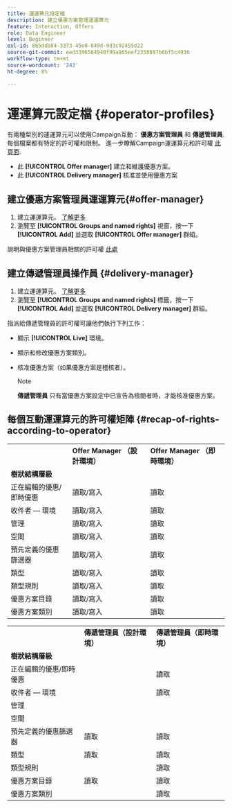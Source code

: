 ```yaml
---
title: 運運算元設定檔
description: 建立優惠方案管理運運算元
feature: Interaction, Offers
role: Data Engineer
level: Beginner
exl-id: 865ddb84-3373-45e0-849d-9d3c92455d22
source-git-commit: eed3396584940f99a865eef2358887b6bf5c4936
workflow-type: tm+mt
source-wordcount: '243'
ht-degree: 8%

---
```


# 運運算元設定檔 {#operator-profiles}

有兩種型別的運運算元可以使用Campaign互動： **優惠方案管理員** 和 **傳遞管理員**. 每個檔案都有特定的許可權和限制。 進一步瞭解Campaign運運算元和許可權 [此頁面](../start/gs-permissions.md).

* 此 **[!UICONTROL Offer manager]** 建立和維護優惠方案。
* 此 **[!UICONTROL Delivery manager]** 核准並使用優惠方案

## 建立優惠方案管理員運運算元{#offer-manager}

1. 建立運運算元。 [了解更多](../start/manage-permissions.md#add-users)
1. 瀏覽至 **[!UICONTROL Groups and named rights]** 視窗，按一下 **[!UICONTROL Add]** 並選取 **[!UICONTROL Offer manager]** 群組。

說明與優惠方案管理員相關的許可權 [此處](../start/manage-permissions.md#ootb-productprofiles)

## 建立傳遞管理員操作員 {#delivery-manager}

1. 建立運運算元。 [了解更多](../start/manage-permissions.md#add-users)
1. 瀏覽至 **[!UICONTROL Groups and named rights]** 標籤，按一下 **[!UICONTROL Add]** 並選取 **[!UICONTROL Delivery manager]** 群組。

指派給傳遞管理員的許可權可讓他們執行下列工作：

* 顯示 **[!UICONTROL Live]** 環境。
* 顯示和修改優惠方案類別。
* 核准優惠方案（如果優惠方案是稽核者）。

   >[!NOTE]
   >
   >**傳遞管理員** 只有當優惠方案設定中已宣告為檢閱者時，才能核准優惠方案。

## 每個互動運運算元的許可權矩陣 {#recap-of-rights-according-to-operator}

<table> 
 <tbody> 
  <tr> 
   <td> </td> 
   <td> <strong>Offer Manager （設計環境）</strong><br /> </td> 
   <td> <strong>Offer Manager （即時環境）</strong><br /> </td> 
  </tr> 
  <tr> 
   <td> <strong>樹狀結構層級</strong><br /> </td> 
   <td> </td> 
   <td> </td> 
  </tr> 
  <tr> 
   <td> 正在編輯的優惠/即時優惠<br /> </td> 
   <td> 讀取/寫入<br /> </td> 
   <td> 讀取<br /> </td> 
  </tr> 
  <tr> 
   <td> 收件者 — 環境<br /> </td> 
   <td> 讀取/寫入<br /> </td> 
   <td> 讀取<br /> </td> 
  </tr> 
  <tr> 
   <td> 管理<br /> </td> 
   <td> 讀取/寫入<br /> </td> 
   <td> 讀取<br /> </td> 
  </tr> 
  <tr> 
   <td> 空間<br /> </td> 
   <td> 讀取/寫入<br /> </td> 
   <td> 讀取<br /> </td> 
  </tr> 
  <tr> 
   <td> 預先定義的優惠篩選器<br /> </td> 
   <td> 讀取/寫入<br /> </td> 
   <td> 讀取<br /> </td> 
  </tr> 
  <tr> 
   <td> 類型<br /> </td> 
   <td> 讀取/寫入<br /> </td> 
   <td> 讀取<br /> </td> 
  </tr> 
  <tr> 
   <td> 類型規則<br /> </td> 
   <td> 讀取/寫入<br /> </td> 
   <td> 讀取<br /> </td> 
  </tr> 
  <tr> 
   <td> 優惠方案目錄<br /> </td> 
   <td> 讀取/寫入<br /> </td> 
   <td> 讀取<br /> </td> 
  </tr> 
  <tr> 
   <td> 優惠方案類別<br /> </td> 
   <td> 讀取/寫入<br /> </td> 
   <td> 讀取<br /> </td> 
  </tr> 
 </tbody> 
</table>

<table> 
 <tbody> 
  <tr> 
   <td> </td> 
   <td> <strong>傳遞管理員（設計環境）</strong><br /> </td> 
   <td> <strong>傳遞管理員（即時環境）</strong><br /> </td> 
  </tr> 
  <tr> 
   <td> <strong>樹狀結構層級</strong><br /> </td> 
   <td> </td> 
   <td> </td> 
  </tr> 
  <tr> 
   <td> 正在編輯的優惠/即時優惠<br /> </td> 
   <td> </td> 
   <td> 讀取<br /> </td> 
  </tr> 
  <tr> 
   <td> 收件者 — 環境<br /> </td> 
   <td> </td> 
   <td> 讀取<br /> </td> 
  </tr> 
  <tr> 
   <td> 管理<br /> </td> 
   <td> </td> 
   <td> </td> 
  </tr> 
  <tr> 
   <td> 空間<br /> </td> 
   <td> </td> 
   <td> </td> 
  </tr> 
  <tr> 
   <td> 預先定義的優惠篩選器<br /> </td> 
   <td> 讀取<br /> </td> 
   <td> 讀取<br /> </td> 
  </tr> 
  <tr> 
   <td> 類型<br /> </td> 
   <td> 讀取<br /> </td> 
   <td> 讀取<br /> </td> 
  </tr> 
  <tr> 
   <td> 類型規則<br /> </td> 
   <td> </td> 
   <td> 讀取<br /> </td> 
  </tr> 
  <tr> 
   <td> 優惠方案目錄<br /> </td> 
   <td> 讀取<br /> </td> 
   <td> 讀取<br /> </td> 
  </tr> 
  <tr> 
   <td> 優惠方案類別<br /> </td> 
   <td> </td> 
   <td> 讀取<br /> </td> 
  </tr> 
 </tbody> 
</table>
